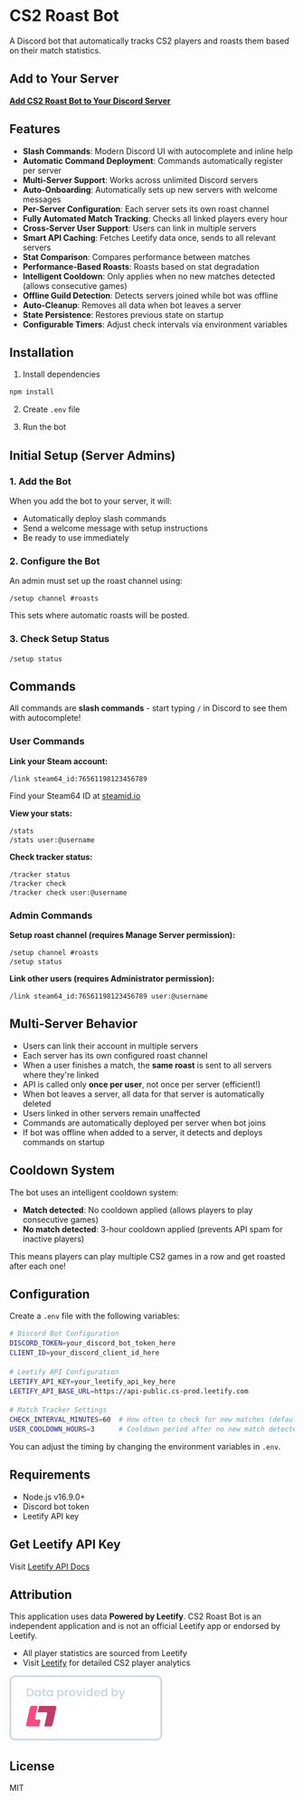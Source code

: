 # CS2 Roast Bot

A Discord bot that automatically tracks CS2 players and roasts them based on their match statistics.

## Add to Your Server

**[Add CS2 Roast Bot to Your Discord Server](https://discord.com/oauth2/authorize?scope=bot+applications.commands&client_id=1430077771920441387)**

## Features

- **Slash Commands**: Modern Discord UI with autocomplete and inline help
- **Automatic Command Deployment**: Commands automatically register per server
- **Multi-Server Support**: Works across unlimited Discord servers
- **Auto-Onboarding**: Automatically sets up new servers with welcome messages
- **Per-Server Configuration**: Each server sets its own roast channel
- **Fully Automated Match Tracking**: Checks all linked players every hour
- **Cross-Server User Support**: Users can link in multiple servers
- **Smart API Caching**: Fetches Leetify data once, sends to all relevant servers
- **Stat Comparison**: Compares performance between matches
- **Performance-Based Roasts**: Roasts based on stat degradation
- **Intelligent Cooldown**: Only applies when no new matches detected (allows consecutive games)
- **Offline Guild Detection**: Detects servers joined while bot was offline
- **Auto-Cleanup**: Removes all data when bot leaves a server
- **State Persistence**: Restores previous state on startup
- **Configurable Timers**: Adjust check intervals via environment variables

## Installation

1. Install dependencies
```bash
npm install
```

2. Create `.env` file

3. Run the bot

## Initial Setup (Server Admins)

### 1. Add the Bot
When you add the bot to your server, it will:
- Automatically deploy slash commands
- Send a welcome message with setup instructions
- Be ready to use immediately

### 2. Configure the Bot
An admin must set up the roast channel using:
```
/setup channel #roasts
```

This sets where automatic roasts will be posted.

### 3. Check Setup Status
```
/setup status
```

## Commands

All commands are **slash commands** - start typing `/` in Discord to see them with autocomplete!

### User Commands

**Link your Steam account:**
```
/link steam64_id:76561198123456789
```
Find your Steam64 ID at [steamid.io](https://steamid.io/)

**View your stats:**
```
/stats
/stats user:@username
```

**Check tracker status:**
```
/tracker status
/tracker check
/tracker check user:@username
```

### Admin Commands

**Setup roast channel (requires Manage Server permission):**
```
/setup channel #roasts
/setup status
```

**Link other users (requires Administrator permission):**
```
/link steam64_id:76561198123456789 user:@username
```

## Multi-Server Behavior

- Users can link their account in multiple servers
- Each server has its own configured roast channel
- When a user finishes a match, the **same roast** is sent to all servers where they're linked
- API is called only **once per user**, not once per server (efficient!)
- When bot leaves a server, all data for that server is automatically deleted
- Users linked in other servers remain unaffected
- Commands are automatically deployed per server when bot joins
- If bot was offline when added to a server, it detects and deploys commands on startup

## Cooldown System

The bot uses an intelligent cooldown system:
- **Match detected**: No cooldown applied (allows players to play consecutive games)
- **No match detected**: 3-hour cooldown applied (prevents API spam for inactive players)

This means players can play multiple CS2 games in a row and get roasted after each one!

## Configuration

Create a `.env` file with the following variables:

```bash
# Discord Bot Configuration
DISCORD_TOKEN=your_discord_bot_token_here
CLIENT_ID=your_discord_client_id_here

# Leetify API Configuration
LEETIFY_API_KEY=your_leetify_api_key_here
LEETIFY_API_BASE_URL=https://api-public.cs-prod.leetify.com

# Match Tracker Settings
CHECK_INTERVAL_MINUTES=60  # How often to check for new matches (default: 60 minutes)
USER_COOLDOWN_HOURS=3      # Cooldown period after no new match detected (default: 3 hours)
```

You can adjust the timing by changing the environment variables in `.env`.

## Requirements

- Node.js v16.9.0+
- Discord bot token
- Leetify API key

## Get Leetify API Key

Visit [Leetify API Docs](https://api-public-docs.cs-prod.leetify.com)

## Attribution

This application uses data **Powered by Leetify**. CS2 Roast Bot is an independent application and is not an official Leetify app or endorsed by Leetify.

- All player statistics are sourced from Leetify
- Visit [Leetify](https://leetify.com) for detailed CS2 player analytics

![Powered by Leetify](assets/Leetify%20Badge%20White%20Small.png)

## License

MIT
